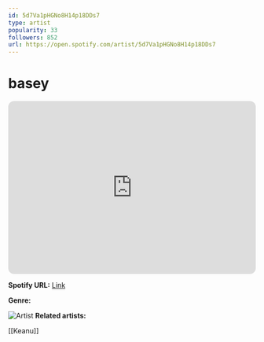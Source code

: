 ```yaml
---
id: 5d7Va1pHGNo8H14p18DDs7
type: artist
popularity: 33
followers: 852
url: https://open.spotify.com/artist/5d7Va1pHGNo8H14p18DDs7
---
```

# basey

<iframe style="border-radius:12px" src="https://open.spotify.com/embed/artist/5d7Va1pHGNo8H14p18DDs7" width="100%" height="352" frameBorder="0" allowfullscreen="" allow="autoplay; clipboard-write; encrypted-media; fullscreen; picture-in-picture" loading="lazy"></iframe>

**Spotify URL:** [Link](https://open.spotify.com/artist/5d7Va1pHGNo8H14p18DDs7)

**Genre:** 

![Artist](https://i.scdn.co/image/ab6761610000e5ebdc500186186538a90c8ea4bc)
**Related artists:**

[[Keanu]]
